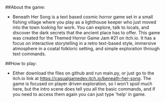 ##About the game:

- Beneath Her Song is a text based cosmic horror game set in a small fishing village where you play as a lighthouse keeper who just moved into the town looking for work. You can explore, talk to locals, and discover the dark secrets that the ancient place has to offer. This game was created for the Themed Horror Game Jam #21 on itch.io. It has a focus on interactive storytelling in a retro text-based style, immersive atmosphere in a coatal folkloric setting, and simple exploration through text commands.

##How to play:

- Either download the files on github and run main.py, or just go to the itch.io link at https://casualgamedev.itch.io/beneath-her-song. The game is focused on player driven exploration, so I won't spoil much here, but the intro scene does tell you all the basic commands, and if you need to access them again you can just type 'help' in game.
